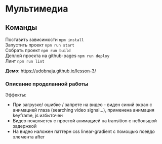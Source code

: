 # Мультимедиа

## Команды

Поставить зависимости `npm install` <br>
Запустить проект `npm run start` <br>
Собрать проект `npm run build` <br>
Деплой проекта на github-pages `npm run deploy` <br>
Линт `npm run lint`


**Демо**: https://udobnaja.github.io/lesson-3/

### Описание проделанной работы

Эффекты: 
* При загрузке/ ошибке / запрете на видео - виден синий экран с анимацией глаза (searching video signal...),
применена анимация keyframe, js избыточен
* Видео появляется с простой анимацией на transition с небольшой задержкой
* На видео наложен паттерн css linear-gradient с помощью псевдо элемента after